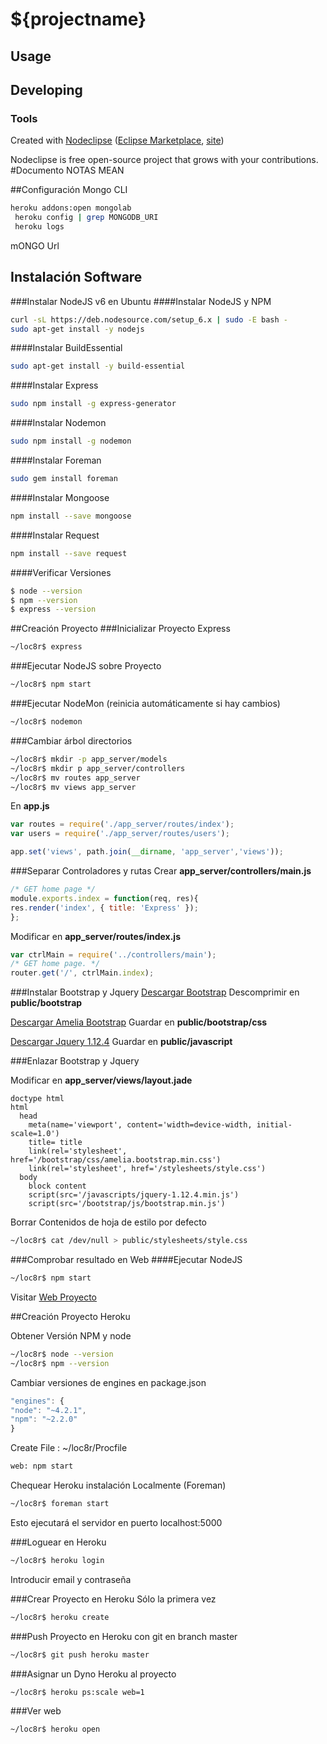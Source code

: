 

# ${projectname}



## Usage



## Developing



### Tools

Created with [Nodeclipse](https://github.com/Nodeclipse/nodeclipse-1)
 ([Eclipse Marketplace](http://marketplace.eclipse.org/content/nodeclipse), [site](http://www.nodeclipse.org))   

Nodeclipse is free open-source project that grows with your contributions.
#Documento NOTAS MEAN

##Configuración
Mongo CLI

```bash
heroku addons:open mongolab
 heroku config | grep MONGODB_URI
 heroku logs

```
mONGO Url

## Instalación Software
###Instalar NodeJS v6 en Ubuntu
####Instalar NodeJS y NPM
```bash
curl -sL https://deb.nodesource.com/setup_6.x | sudo -E bash -
sudo apt-get install -y nodejs
```
####Instalar BuildEssential
```bash
sudo apt-get install -y build-essential
```
####Instalar Express
```bash
sudo npm install -g express-generator
```
####Instalar Nodemon
```bash
sudo npm install -g nodemon
```

####Instalar Foreman
```bash
sudo gem install foreman
```

####Instalar Mongoose
```bash
npm install --save mongoose
```
####Instalar Request
```bash
npm install --save request
```

####Verificar Versiones
```bash
$ node --version
$ npm --version
$ express --version
```

##Creación Proyecto
###Inicializar Proyecto Express
```bash
~/loc8r$ express
```
###Ejecutar NodeJS sobre Proyecto 
```bash
~/loc8r$ npm start
```
###Ejecutar NodeMon (reinicia automáticamente si hay cambios)
```bash
~/loc8r$ nodemon
```

###Cambiar árbol directorios
```bash
~/loc8r$ mkdir -p app_server/models 
~/loc8r$ mkdir p app_server/controllers
~/loc8r$ mv routes app_server
~/loc8r$ mv views app_server
```

En **app.js**
```javascript
var routes = require('./app_server/routes/index');
var users = require('./app_server/routes/users');
```

```javascript
app.set('views', path.join(__dirname, 'app_server','views'));
```


###Separar Controladores y rutas
Crear **app_server/controllers/main.js**
```javascript
/* GET home page */
module.exports.index = function(req, res){
res.render('index', { title: 'Express' });
};
```

Modificar en  **app_server/routes/index.js**
```javascript
var ctrlMain = require('../controllers/main');
/* GET home page. */
router.get('/', ctrlMain.index);
```

###Instalar Bootstrap y Jquery
[Descargar Bootstrap](http://getbootstrap.com)
Descomprimir en **public/bootstrap**

[Descargar Amelia Bootstrap](https://github.com/simonholmes/amelia/blob/master/amelia.bootstrap.min.css)
Guardar en **public/bootstrap/css**

[Descargar Jquery 1.12.4](https://code.jquery.com/jquery-1.12.4.min.js)
Guardar en **public/javascript**

###Enlazar Bootstrap y Jquery

Modificar en  **app_server/views/layout.jade**
```jade
doctype html
html
  head
    meta(name='viewport', content='width=device-width, initial-scale=1.0')
    title= title
    link(rel='stylesheet', href='/bootstrap/css/amelia.bootstrap.min.css')
    link(rel='stylesheet', href='/stylesheets/style.css')
  body
    block content
    script(src='/javascripts/jquery-1.12.4.min.js')
    script(src='/bootstrap/js/bootstrap.min.js')
```

Borrar Contenidos de hoja de estilo por defecto
```bash
~/loc8r$ cat /dev/null > public/stylesheets/style.css
```

###Comprobar resultado en Web
####Ejecutar NodeJS 
```bash
~/loc8r$ npm start
```
Visitar [Web Proyecto](http://localhost:3000)


##Creación Proyecto Heroku

Obtener Versión NPM y node
```bash
~/loc8r$ node --version
~/loc8r$ npm --version
```

Cambiar versiones de engines en package.json
```javascript
"engines": {
"node": "~4.2.1",
"npm": "~2.2.0"
}
```

Create File : ~/loc8r/Procfile
```bash
web: npm start
```

Chequear Heroku instalación Localmente (Foreman)
```bash
~/loc8r$ foreman start
```
Esto ejecutará el servidor en puerto localhost:5000

###Loguear en Heroku
```bash
~/loc8r$ heroku login
```
Introducir email y contraseña

###Crear Proyecto en Heroku
Sólo la primera vez
```bash
~/loc8r$ heroku create
```

###Push Proyecto en Heroku
con git en branch master
```bash
~/loc8r$ git push heroku master
```

###Asignar un Dyno Heroku al proyecto
```bash
~/loc8r$ heroku ps:scale web=1
```

###Ver web
```bash
~/loc8r$ heroku open
```

